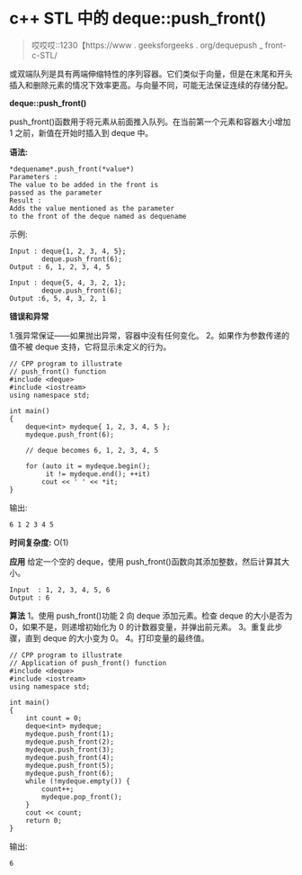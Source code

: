 # c++ STL 中的 deque::push_front()

> 哎哎哎::1230【https://www . geeksforgeeks . org/dequepush _ front-c-STL/

或双端队列是具有两端伸缩特性的序列容器。它们类似于向量，但是在末尾和开头插入和删除元素的情况下效率更高。与向量不同，可能无法保证连续的存储分配。

**deque::push_front()**

push_front()函数用于将元素从前面推入队列。在当前第一个元素和容器大小增加 1 之前，新值在开始时插入到 deque 中。

**语法:**

```
*dequename*.push_front(*value*)
Parameters :
The value to be added in the front is 
passed as the parameter
Result :
Adds the value mentioned as the parameter 
to the front of the deque named as dequename

```

示例:

```
Input : deque{1, 2, 3, 4, 5};
        deque.push_front(6);
Output : 6, 1, 2, 3, 4, 5

Input : deque{5, 4, 3, 2, 1};
        deque.push_front(6);
Output :6, 5, 4, 3, 2, 1

```

**错误和异常**

1.强异常保证——如果抛出异常，容器中没有任何变化。
2。如果作为参数传递的值不被 deque 支持，它将显示未定义的行为。

```
// CPP program to illustrate
// push_front() function
#include <deque>
#include <iostream>
using namespace std;

int main()
{
    deque<int> mydeque{ 1, 2, 3, 4, 5 };
    mydeque.push_front(6);

    // deque becomes 6, 1, 2, 3, 4, 5

    for (auto it = mydeque.begin();
         it != mydeque.end(); ++it)
        cout << ' ' << *it;
}
```

输出:

```
6 1 2 3 4 5
```

**时间复杂度:** O(1)

**应用**
给定一个空的 deque，使用 push_front()函数向其添加整数，然后计算其大小。

```
Input  : 1, 2, 3, 4, 5, 6
Output : 6
```

**算法**
1。使用 push_front()功能
2 向 deque 添加元素。检查 deque 的大小是否为 0，如果不是，则递增初始化为 0 的计数器变量，并弹出前元素。
3。重复此步骤，直到 deque 的大小变为 0。
4。打印变量的最终值。

```
// CPP program to illustrate
// Application of push_front() function
#include <deque>
#include <iostream>
using namespace std;

int main()
{
    int count = 0;
    deque<int> mydeque;
    mydeque.push_front(1);
    mydeque.push_front(2);
    mydeque.push_front(3);
    mydeque.push_front(4);
    mydeque.push_front(5);
    mydeque.push_front(6);
    while (!mydeque.empty()) {
        count++;
        mydeque.pop_front();
    }
    cout << count;
    return 0;
}
```

输出:

```
6
```